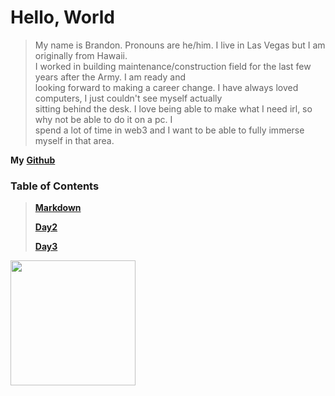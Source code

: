 
# Hello, World

> My name is Brandon. Pronouns are he/him. I live in Las Vegas but I am originally from Hawaii.  
I worked in building maintenance/construction field for the last few years after the Army. I am ready and  
looking forward to making a career change. I have always loved computers, I just couldn't see myself actually  
sitting behind the desk. I love being able to make what I need irl, so why not be able to do it on a pc. I  
spend a lot of time in web3 and I want to be able to fully immerse myself in that area.


**My** [**Github**](https://brandomoki.github.io/reading-notes/)

### Table of Contents

> [**Markdown**](markdown.md)
>
> [**Day2**](Day2.md)
>
> [**Day3**](Day3.md)

<img src="https://user-images.githubusercontent.com/104802884/174721804-416873b0-6602-4e01-8439-4e2696378d4e.jpeg" width="200" height="200">  
